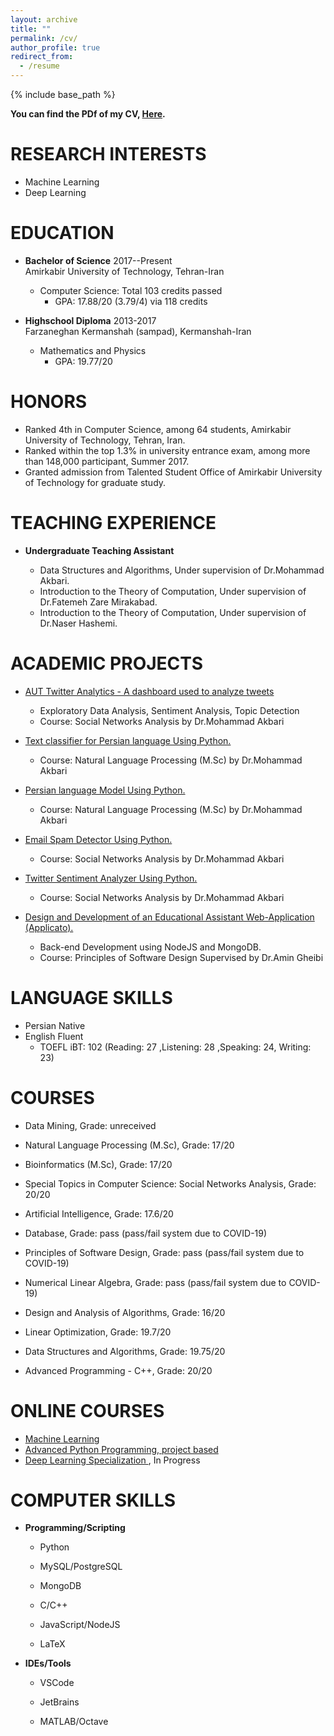 ```yaml
---
layout: archive
title: ""
permalink: /cv/
author_profile: true
redirect_from:
  - /resume
---
```


{% include base_path %}

**You can find the PDf of my CV, [Here](rezvankaraji.github.io/files/CV.pdf).**


RESEARCH INTERESTS
==================

-   Machine Learning
-   Deep Learning



EDUCATION
=========

-   **Bachelor of Science** 2017--Present\
    Amirkabir University of Technology, Tehran-Iran
    -   Computer Science: Total 103 credits passed
        -   GPA: 17.88/20 (3.79/4) via 118 credits

-   **Highschool Diploma** 2013-2017\
    Farzaneghan Kermanshah (sampad), Kermanshah-Iran
    -   Mathematics and Physics
        -   GPA: 19.77/20
        


HONORS
======
-   Ranked 4th in Computer Science, among 64 students, Amirkabir
    University of Technology, Tehran, Iran.
-   Ranked within the top 1.3% in university entrance exam, among more
    than 148,000 participant, Summer 2017.
-   Granted admission from Talented Student Office of Amirkabir
    University of Technology for graduate study.
    


TEACHING EXPERIENCE
===================
-   **Undergraduate Teaching Assistant**

    -   Data Structures and Algorithms, Under supervision of Dr.Mohammad Akbari.
    -   Introduction to the Theory of Computation, Under supervision of Dr.Fatemeh Zare Mirakabad.
    -   Introduction to the Theory of Computation, Under supervision of Dr.Naser Hashemi.



ACADEMIC PROJECTS
=================
-   [AUT Twitter Analytics - A dashboard used to analyze
    tweets](https://github.com/AUT-Twitter-Analytics)
    -   Exploratory Data Analysis, Sentiment Analysis, Topic Detection
    -   Course: Social Networks Analysis by Dr.Mohammad Akbari

-   [Text classifier for Persian language Using
    Python.](https://bit.ly/3smNFbz)
    -   Course: Natural Language Processing (M.Sc) by Dr.Mohammad Akbari

-   [Persian language Model Using Python.](https://bit.ly/3bF2Zuo)  
    -   Course: Natural Language Processing (M.Sc) by Dr.Mohammad Akbari

-   [Email Spam Detector Using Python.](https://bit.ly/39y6Rus) 
    -   Course: Social Networks Analysis by Dr.Mohammad Akbari

-   [Twitter Sentiment Analyzer Using Python.](https://bit.ly/38K9gmG)  
    -   Course: Social Networks Analysis by Dr.Mohammad Akbari

-   [Design and Development of an Educational Assistant Web-Application
    (Applicato).](https://gitlab.com/applicato/back-end)
    -   Back-end Development using NodeJS and MongoDB.
    -   Course: Principles of Software Design Supervised by Dr.Amin Gheibi



LANGUAGE SKILLS
===============
-   Persian Native
-   English Fluent
    -   TOEFL iBT: 102 (Reading: 27 ,Listening: 28 ,Speaking: 24, Writing: 23)



COURSES
=======
-   Data Mining, Grade: unreceived

-   Natural Language Processing (M.Sc), Grade: 17/20

-   Bioinformatics (M.Sc), Grade: 17/20

-   Special Topics in Computer Science: Social Networks Analysis, Grade: 20/20

-   Artificial Intelligence, Grade: 17.6/20

-   Database, Grade: pass (pass/fail system due to COVID-19)

-   Principles of Software Design, Grade: pass (pass/fail system due to COVID-19)

-   Numerical Linear Algebra, Grade: pass (pass/fail system due to COVID-19)

-   Design and Analysis of Algorithms, Grade: 16/20

-   Linear Optimization, Grade: 19.7/20

-   Data Structures and Algorithms, Grade: 19.75/20

-   Advanced Programming - C++, Grade: 20/20



ONLINE COURSES
==============
-   [Machine Learning](https://www.coursera.org/learn/machine-learning)
-   [Advanced Python Programming, project
    based](https://quera.ir/college/land/3078/)
-   [Deep Learning Specialization
    ](https://www.coursera.org/specializations/deep-learning?/), In Progress



COMPUTER SKILLS
===============
-   **Programming/Scripting**
   
    -   Python

    -   MySQL/PostgreSQL

    -   MongoDB

    -   C/C++

    -   JavaScript/NodeJS

    -   LaTeX

-   **IDEs/Tools**

    -   VSCode

    -   JetBrains

    -   MATLAB/Octave
